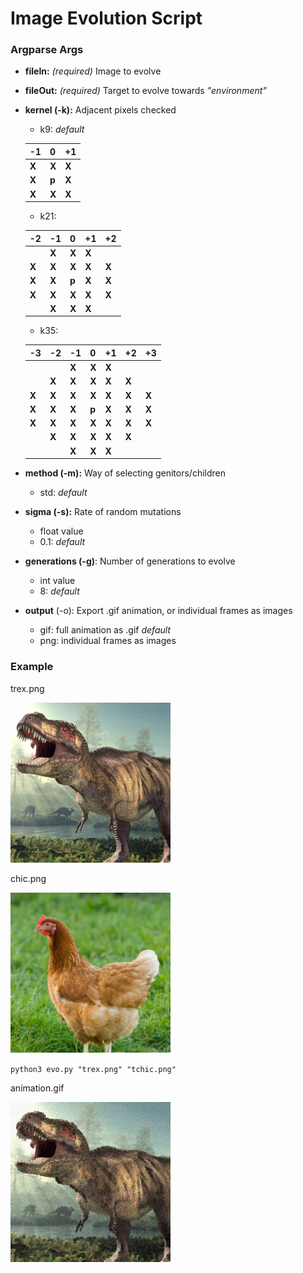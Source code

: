 # Image Evolution Script

### Argparse Args

- **fileIn:**  *(required)* Image to evolve
- **fileOut:**  *(required)* Target to evolve towards *"environment"*
- **kernel (-k):**  Adjacent pixels checked
    - k9: *default*

    -1 | 0 | +1 
    --- | --- | --- 
    **X** | **X** | **X** 
    **X** | **p** | **X** 
    **X** | **X** | **X** 

    - k21:

    -2 | -1 | 0 | +1 | +2 
    --- | --- | --- | --- | --- 
    || **X** | **X** | **X** |
    **X** | **X** | **X** | **X** | **X**
    **X** | **X** | **p** | **X** | **X**
    **X** | **X** | **X** | **X** | **X**
    || **X** | **X** | **X** |

    - k35:

    -3 | -2 | -1 | 0 | +1 | +2 | +3
    --- | --- | --- | --- | --- | --- | --- 
    ||| **X** | **X** | **X** ||
    || **X** | **X** | **X** | **X** | **X** |
    **X** | **X** | **X** | **X** | **X** | **X** | **X**
    **X** | **X** | **X** | **p** | **X** | **X** | **X**
    **X** | **X** | **X** | **X** | **X** | **X** | **X**
    || **X** | **X** | **X** | **X** | **X** |
    ||| **X** | **X** | **X** ||

- **method (-m):**  Way of selecting genitors/children
    - std: *default*

- **sigma (-s):**  Rate of random mutations
    - float value
    - 0.1: *default*

- **generations (-g)**:  Number of generations to evolve
    - int value
    - 8: *default*

- **output** (-o):  Export .gif animation, or  individual frames as images
    - gif:  full animation as .gif *default*
    - png:  individual frames as images

### Example

trex.png

![trex.png](./trex.png)

chic.png

![chic.png](./chic.png)

`python3 evo.py "trex.png" "tchic.png"`

animation.gif

![animation.gif](./animation.gif)

